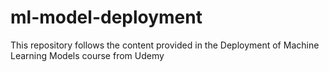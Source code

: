 # ml-model-deployment
This repository follows the content provided in the Deployment of Machine Learning Models course from Udemy
